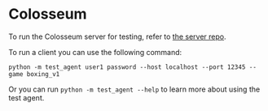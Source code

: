 # Colosseum

To run the Colosseum server for testing, refer to [the server repo](https://github.com/PettingZoo-Team/Colosseum-Server).

To run a client you can use the following command:

```
python -m test_agent user1 password --host localhost --port 12345 --game boxing_v1
```

Or you can run `python -m test_agent --help` to learn more about using the test agent.
